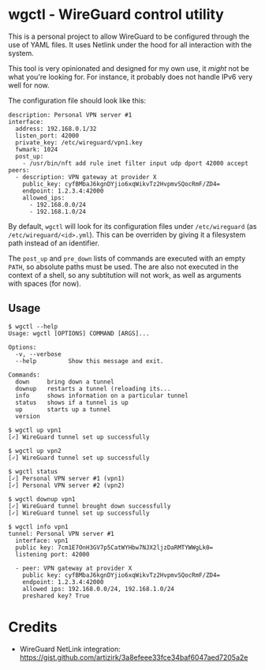 # wgctl - WireGuard control utility

This is a personal project to allow WireGuard to be configured through the use of YAML files. It uses Netlink under the hood for all interaction with the system.

This tool is very opinionated and designed for my own use, it _might_ not be what you're looking for. For instance, it probably does not handle IPv6 very well for now.

The configuration file should look like this:

```
description: Personal VPN server #1
interface:
  address: 192.168.0.1/32
  listen_port: 42000
  private_key: /etc/wireguard/vpn1.key
  fwmark: 1024
  post_up:
    - /usr/bin/nft add rule inet filter input udp dport 42000 accept
peers:
  - description: VPN gateway at provider X
    public_key: cyfBMbaJ6kgnDYjio6xqWikvTz2HvpmvSQocRmF/ZD4=
    endpoint: 1.2.3.4:42000
    allowed_ips:
      - 192.168.0.0/24
      - 192.168.1.0/24
```

By default, ```wgctl``` will look for its configuration files under ```/etc/wireguard``` (as ```/etc/wireguard/<id>.yml```). This can be overriden by giving it a filesystem path instead of an identifier.

The ```post_up``` and ```pre_down``` lists of commands are executed with an empty ```PATH```, so absolute paths must be used. The are also not executed in the context of a shell, so any subtitution will not work, as well as arguments with spaces (for now).

## Usage

```
$ wgctl --help
Usage: wgctl [OPTIONS] COMMAND [ARGS]...

Options:
  -v, --verbose
  --help         Show this message and exit.

Commands:
  down     bring down a tunnel
  downup   restarts a tunnel (reloading its...
  info     shows information on a particular tunnel
  status   shows if a tunnel is up
  up       starts up a tunnel
  version

$ wgctl up vpn1
[✓] WireGuard tunnel set up successfully

$ wgctl up vpn2
[✓] WireGuard tunnel set up successfully

$ wgctl status
[✓] Personal VPN server #1 (vpn1)
[✓] Personal VPN server #2 (vpn2)

$ wgctl downup vpn1
[✓] WireGuard tunnel brought down successfully
[✓] WireGuard tunnel set up successfully

$ wgctl info vpn1
tunnel: Personal VPN server #1
  interface: vpn1
  public key: 7cm1E7OnH3GV7p5CatWYHbw7NJX2ljzDaRMTYWWgLk0=
  listening port: 42000

  - peer: VPN gateway at provider X
    public key: cyfBMbaJ6kgnDYjio6xqWikvTz2HvpmvSQocRmF/ZD4=
    endpoint: 1.2.3.4:42000
    allowed ips: 192.168.0.0/24, 192.168.1.0/24
    preshared key? True
```

# Credits

 * WireGuard NetLink integration:<br>
   https://gist.github.com/artizirk/3a8efeee33fce34baf6047aed7205a2e